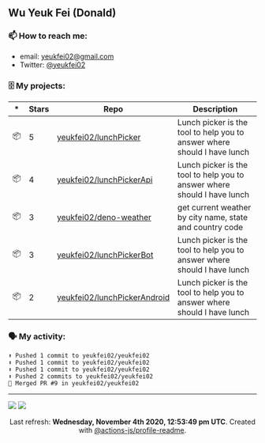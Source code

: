 ## Wu Yeuk Fei (Donald)

### 📫 How to reach me:

- email: [yeukfei02@gmail.com](yeukfei02@gmail.com)
- Twitter: [@yeukfei02](https://twitter.com/yeukfei02)

### 🗄 My projects:

|*|Stars|Repo|Description|
|---|---|---|---|
| 📦 | 5 | [yeukfei02/lunchPicker](https://github.com/yeukfei02/lunchPicker) | Lunch picker is the tool to help you to answer where should I have lunch |
| 📦 | 4 | [yeukfei02/lunchPickerApi](https://github.com/yeukfei02/lunchPickerApi) | Lunch picker is the tool to help you to answer where should I have lunch |
| 📦 | 3 | [yeukfei02/deno-weather](https://github.com/yeukfei02/deno-weather) | get current weather by city name, state and country code |
| 📦 | 3 | [yeukfei02/lunchPickerBot](https://github.com/yeukfei02/lunchPickerBot) | Lunch picker is the tool to help you to answer where should I have lunch |
| 📦 | 2 | [yeukfei02/lunchPickerAndroid](https://github.com/yeukfei02/lunchPickerAndroid) | Lunch picker is the tool to help you to answer where should I have lunch |

### 🗣 My activity:

```
⬆️ Pushed 1 commit to yeukfei02/yeukfei02
⬆️ Pushed 1 commit to yeukfei02/yeukfei02
⬆️ Pushed 1 commit to yeukfei02/yeukfei02
⬆️ Pushed 2 commits to yeukfei02/yeukfei02
🎉 Merged PR #9 in yeukfei02/yeukfei02
```

---

<img src="https://github-readme-stats.vercel.app/api?username=yeukfei02&show_icons=true&count_private=true&theme=radical" />

<img src="https://github-readme-stats.vercel.app/api/top-langs/?username=yeukfei02&theme=radical" />

<p align="center">Last refresh: <b>Wednesday, November 4th 2020, 12:53:49 pm UTC</b>. Created with <a href=https://github.com/marketplace/actions/profile-readme>@actions-js/profile-readme</a>.</p>
